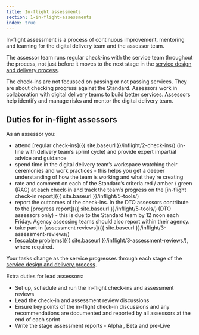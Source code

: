 ```yaml
---
title: In-flight assessments
section: 1-in-flight-assessments
index: true
---
```


In-flight assessment is a process of continuous improvement, mentoring and learning for the digital delivery team and the assessor team.

The assessor team runs regular check-ins with the service team throughout the process, not just before it moves to the next stage in the [service design and delivery process](https://www.dto.gov.au/standard/service-design-and-delivery-process/). 

The check-ins are not focussed on passing or not passing services. They are about checking progress against the Standard. Assessors work in collaboration with digital delivery teams to build better services. Assessors help identify and manage risks and mentor the digital delivery team.

## Duties for in-flight assessors

As an assessor you:

*	attend [regular check-ins]({{ site.baseurl }}/inflight/2-check-ins/) (in-line with delivery team’s sprint cycle) and provide expert impartial advice and guidance
*	spend time in the digital delivery team’s workspace watching their ceremonies and work practices - this helps you get a deeper understanding of how the team is working and what they're creating 
*	rate and comment on each of the Standard’s criteria red / amber / green (RAG) at each check-in and track the team’s progress on the [in-flight check-in report]({{ site.baseurl }}/inflight/5-tools/) 
*	report the outcomes of the check-ins. In the DTO assessors contribute to the [progress report]({{ site.baseurl }}/inflight/5-tools/) (DTO assessors only) - this is due to the Standard team by 12 noon each Friday. Agency assessing teams should also report within their agency.
*	take part in [assessment reviews]({{ site.baseurl }}/inflight/3-assessment-reviews/)
*	[escalate problems]({{ site.baseurl }}/inflight/3-assessment-reviews/), where required.

Your tasks change as the service progresses through each stage of the [service design and delivery process](https://www.dto.gov.au/standard/service-design-and-delivery-process/).

Extra duties for lead assessors:

*	Set up, schedule and run the in-flight check-ins and assessment reviews
*	Lead the check-in and assessment review discussions
*	Ensure key points of the in-flight check-in discussions and any recommendations are documented and reported by all assessors at the end of each sprint
*	Write the stage assessment reports - Alpha , Beta and pre-Live
